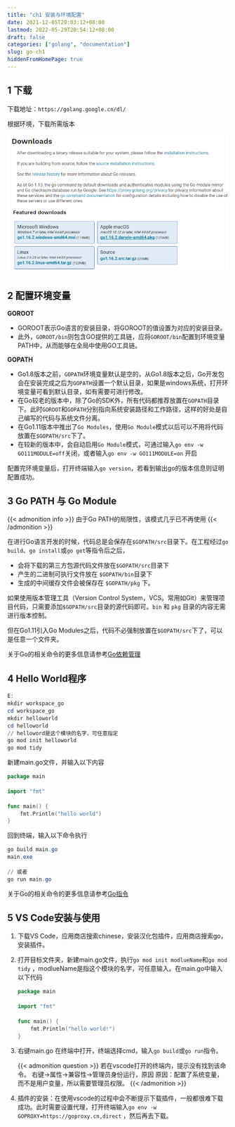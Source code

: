 ```yaml
---
title: "ch1 安装与环境配置"
date: 2021-12-05T20:03:12+08:00
lastmod: 2022-05-29T20:54:12+08:00
draft: false
categories: ["golang", "documentation"]
slug: go-ch1
hiddenFromHomePage: true
---
```


## 1 下载

下载地址：`https://golang.google.cn/dl/`

根据环境，下载所需版本

![0001-1.png](0001-1.png)



## 2 配置环境变量

**GOROOT**

- GOROOT表示Go语言的安装目录，将GOROOT的值设置为对应的安装目录。
- 此外，`GOROOT/bin`则包含GO提供的工具链，应将`GOROOT/bin`配置到环境变量PATH中，从而能够在全局中使用GO工具链。

**GOPATH**

- Go1.8版本之前，`GOPATH`环境变量默认是空的，从Go1.8版本之后，Go开发包会在安装完成之后为`GOPATH`设置一个默认目录，如果是windows系统，打开环境变量可看到默认目录，如有需要可进行修改。
- 在Go较老的版本中，除了Go的SDK外，所有代码都推荐放置在`GOPATH`目录下。此时`GOROOT`和`GOPATH`分别指向系统安装路径和工作路径，这样的好处是自己编写的代码与系统文件分离。
- 在Go1.11版本中推出了`Go Modules`，使用`Go Module`模式以后可以不用将代码放置在`$GOPATH/src`下了。
- 在较新的版本中，会自动启用`Go Module`模式，可通过输入`go env -w GO111MODULE=off`关闭，或者输入`go env -w GO111MODULE=on` 开启

配置完环境变量后，打开终端输入`go version`，若看到输出go的版本信息则证明配置成功。



## 3 Go PATH 与 Go Module

{{< admonition info >}}
由于Go PATH的局限性，该模式几乎已不再使用
{{< /admonition >}}

在进行Go语言开发的时候，代码总是会保存在`$GOPATH/src`目录下。在工程经过`go build`、`go install`或`go get`等指令后之后，

- 会将下载的第三方包源代码文件放在`$GOPATH/src`目录下
- 产生的二进制可执行文件放在 `$GOPATH/bin`目录下
- 生成的中间缓存文件会被保存在 `$GOPATH/pkg` 下。

如果使用版本管理工具（Version Control System，VCS。常用如Git）来管理项目代码，只需要添加`$GOPATH/src`目录的源代码即可。`bin` 和 `pkg` 目录的内容无需进行版本控制。

但在Go1.11引入Go Modules之后，代码不必强制放置在`$GOPATH/src`下了，可以是任意一个文件夹。

关于Go的相关命令的更多信息请参考[Go依赖管理](http://zchaoyu1126.github.io/posts/go-%E4%BE%9D%E8%B5%96%E7%AE%A1%E7%90%86/)


## 4 Hello World程序

```powershell
E:
mkdir workspace_go
cd workspace_go
mkdir helloworld
cd helloworld
// helloword是这个模块的名字，可任意指定
go mod init helloworld
go mod tidy
```

新建main.go文件，并输入以下内容

```go
package main

import "fmt"

func main() {
	fmt.Println("hello world")
}
```

回到终端，输入以下命令执行

```powershell
go build main.go
main.exe

// 或者
go run main.go
```

关于Go的相关命令的更多信息请参考[Go指令](http://zchaoyu1126.github.io/posts/go-%E6%8C%87%E4%BB%A4%E9%9B%86/)



## **5 VS Code安装与使用**

1. 下载VS Code，应用商店搜索chinese，安装汉化包插件，应用商店搜索go，安装插件。

2. 打开目标文件夹，新建main.go文件，执行`go mod init modlueName`和`go mod tidy` ，modlueName是指这个模块的名字，可任意输入。在main.go中输入以下代码

   ```go
   package main
   
   import "fmt"
   
   func main() {
       fmt.Println("hello world!")
   }
   ```

3. 右键main.go 在终端中打开，终端选择cmd，输入`go build`或`go run`指令。

    {{< admonition question >}}
    若在vscode打开的终端内，提示没有找到该命令。
    右键->属性->兼容性->管理员身份运行，原因
    原因：配置了系统变量，而不是用户变量，所以需要管理员权限。
    {{< /admonition >}}

4. 插件的安装：在使用vscode的过程中会不断提示下载插件，一般都很难下载成功。此时需要设置代理，打开终端输入`go env -w GOPROXY=https://goproxy.cn,direct` ，然后再去下载。

​	